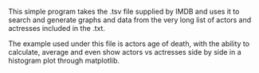 This simple program takes the .tsv file supplied by IMDB and uses it to search and generate graphs and data from the very long list  of actors and actresses included in the .txt.

The example used under this file is actors age of death, with the ability to calculate, average and even show actors vs actresses side by side in a histogram plot through matplotlib.

